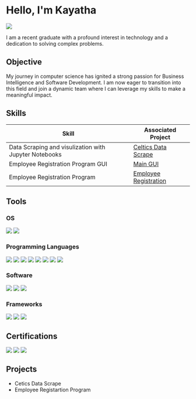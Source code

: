 # Hello, I'm Kayatha
<a href="https://linkedin.com/in/kayatha-jerome-ga/"><img src="https://img.shields.io/badge/-LinkedIn-0072b1?&style=for-the-badge&logo=linkedin&logoColor=white" /></a>

I am a recent graduate with a profound interest in technology and a dedication to solving complex problems. 

## Objective

My journey in computer science has ignited a strong passion for Business Intelligence and Software Development. I am now eager to transition into this field and join a dynamic team where I can leverage my skills to make a meaningful impact.
## Skills

| Skill                                         | Associated Project         |
|-----------------------------------------------|----------------------------|
| Data Scraping and visulization with Jupyter Notebooks | <a href="https://github.com/katjerome/portfolio/blob/main/Celtics%20Webscrape.ipynb">Celtics Data Scrape</a>|
| Employee Registration Program GUI | <a href="https://github.com/katjerome/portfolio/blob/main/main_gui.py">Main GUI</a>|
| Employee Registration Program     | <a href="https://github.com/katjerome/portfolio/blob/main/employee_reg.py">Employee Registration</a>|


## Tools

### OS
<div>
  <img src="https://img.shields.io/badge/-Linux-006400?&style=for-the-badge&logo=Linux&logoColor=white" />
  <img src="https://img.shields.io/badge/-Windows-556B2F?&style=for-the-badge&logo=Windows&logoColor=white" />

</div>

### Programming Languages
<div>
    <img src="https://img.shields.io/badge/-Python-1679A7?&style=for-the-badge&logo=Python&logoColor=white" />
    <img src="https://img.shields.io/badge/-SQL-1679A7?&style=for-the-badge&logo=SQL&logoColor=white" />
    <img src="https://img.shields.io/badge/-HTML-DC143C?&style=for-the-badge&logo=HTML&logoColor=white" />
    <img src="https://img.shields.io/badge/-CSS-EF3B2D?&style=for-the-badge&logo=CSS&logoColor=white" />
    <img src="https://img.shields.io/badge/-JavaScript-777BB4?&style=for-the-badge&logo=JavaScriptk&logoColor=white" />
    <img src="https://img.shields.io/badge/-Json-00A4EF?&style=for-the-badge&logo=JSon&logoColor=white" />
    <img src="https://img.shields.io/badge/-SAS-1679A7?&style=for-the-badge&logo=SAS&logoColor=red" />
    <img src="https://img.shields.io/badge/-XML-8B008B?&style=for-the-badge&logo=XML&logoColor=white" />
</div>

### Software
<div>
    <img src="https://img.shields.io/badge/-MySQL-1679A7?&style=for-the-badge&logo=MySQL&logoColor=white" />
    <img src="https://img.shields.io/badge/-Tableau-1E90FF?&style=for-the-badge&logo=Tableau&logoColor=white" />
    <img src="https://img.shields.io/badge/-PowerBI-DAA520?&style=for-the-badge&logo=PowerBI&logoColor=white" />
</div>

### Frameworks
<div>
    <img src="https://img.shields.io/badge/-Jupyter Notebooks-FF7F50?&style=for-the-badge&logo=Jupyter&logoColor=white" />
    <img src="https://img.shields.io/badge/-Django-4B275F?&style=for-the-badge&logo=Django&logoColor=white" />
    <img src="https://img.shields.io/badge/-Git-B8860B?&style=for-the-badge&logo=Git&logoColor=white" />
</div>

## Certifications
<div>
   <img src="https://img.shields.io/badge/-Business Intelligence-FF0000?&style=for-the-badge&logo=Tableau&logoColor=white" />
   <img src="https://img.shields.io/badge/-IT Foundations-007ACC?&style=for-the-badge&logo=Python&logoColor=white" />
   <img src="https://img.shields.io/badge/-Programming Fundamentals-4D4D4D?&style=for-the-badge&logo=Python&logoColor=white" />
</div>

## Projects
- Cetics Data Scrape
- Employee Registartion Program
